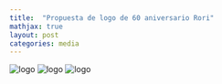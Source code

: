 ```yaml
---
title:  "Propuesta de logo de 60 aniversario Rori"
mathjax: true
layout: post
categories: media
---
```


<!--![logo](https://ideoeduardo.github.io/contrast/assets/aniversario.png)-->
![logo](https://ideoeduardo.github.io/contrast/assets/losing-00.png)
![logo](https://ideoeduardo.github.io/contrast/assets/losing-02.png)
![logo](https://ideoeduardo.github.io/contrast/assets/losing-03.png)
